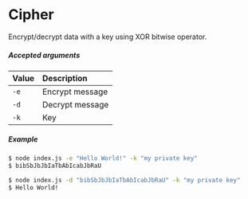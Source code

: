 # Cipher

Encrypt/decrypt data with a key using XOR bitwise operator.

##### Accepted arguments

| Value | Description |
| :---- | :---------- |
| `-e` | Encrypt message |
| `-d` | Decrypt message |
| `-k` | Key |

##### Example

```sh
$ node index.js -e "Hello World!" -k "my private key"
$ bibSbJbJbIaTbAbIcabJbRaU

$ node index.js -d "bibSbJbJbIaTbAbIcabJbRaU" -k "my private key"
$ Hello World!
```